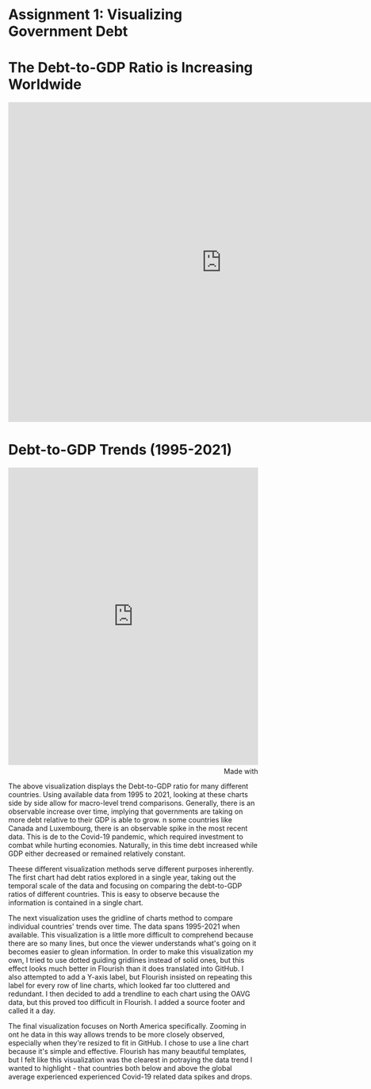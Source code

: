 # Assignment 1: Visualizing Government Debt

# The Debt-to-GDP Ratio is Increasing Worldwide
<iframe src="https://data.oecd.org/chart/6XZN" width="860" height="645" style="border: 0" mozallowfullscreen="true" webkitallowfullscreen="true" allowfullscreen="true"><a href="https://data.oecd.org/chart/6XZN" target="_blank">OECD Chart: General government debt, Total, % of GDP, Annual, 2018</a></iframe>  


# Debt-to-GDP Trends (1995-2021)

<iframe src='https://flo.uri.sh/visualisation/12587454/embed' title='Interactive or visual content' class='flourish-embed-iframe' frameborder='0' scrolling='no' style='width:100%;height:600px;' sandbox='allow-same-origin allow-forms allow-scripts allow-downloads allow-popups allow-popups-to-escape-sandbox allow-top-navigation-by-user-activation'></iframe><div style='width:100%!;margin-top:4px!important;text-align:right!important;'><a class='flourish-credit' href='https://public.flourish.studio/visualisation/12587454/?utm_source=embed&utm_campaign=visualisation/12587454' target='_top' style='text-decoration:none!important'><img alt='Made with Flourish' src='https://public.flourish.studio/resources/made_with_flourish.svg' style='width:105px!important;height:16px!important;border:none!important;margin:0!important;'> </a></div>  

The above visualization displays the Debt-to-GDP ratio for many different countries. Using available data from 1995 to 2021, looking at these charts side by side allow for macro-level trend comparisons. Generally, there is an observable increase over time, implying that governments are taking on more debt relative to their GDP is able to grow. n some countries like Canada and Luxembourg, there is an observable spike in the most recent data. This is de to the Covid-19 pandemic, which required investment to combat while hurting economies. Naturally, in this time debt increased while GDP either decreased or remained relatively constant.

<div class="flourish-embed flourish-chart" data-src="visualisation/12595625"><script src="https://public.flourish.studio/resources/embed.js"></script></div>

Theese different visualization methods serve different purposes inherently. The first chart had debt ratios explored in a single year, taking out the temporal scale of the data and focusing on comparing the debt-to-GDP ratios of different countries. This is easy to observe because the information is contained in a single chart.

The next visualization uses the gridline of charts method to compare individual countries' trends over time. The data spans 1995-2021 when available. This visualization is a little more difficult to comprehend because there are so many lines, but once the viewer understands what's going on it becomes easier to glean information. In order to make this visualization my own, I tried to use dotted guiding gridlines instead of solid ones, but this effect looks much better in Flourish than it does translated into GitHub. I also attempted to add a Y-axis label, but Flourish insisted on repeating this label for every row of line charts, which looked far too cluttered and redundant. I then decided to add a trendline to each chart using the OAVG data, but this proved too difficult in Flourish. I added a source footer and called it a day.

The final visualization focuses on North America specifically. Zooming in ont he data in this way allows trends to be more closely observed, especially when they're resized to fit in GitHub. I chose to use a line chart because it's simple and effective. Flourish has many beautiful templates, but I felt like this visualization was the clearest in potraying the data trend I wanted to highlight - that countries both below and above the global average experienced experienced Covid-19 related data spikes and drops.
